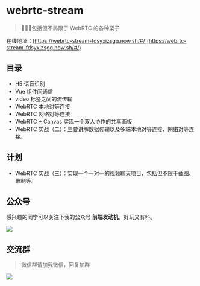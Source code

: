 # webrtc-stream
> 🍧🍭😻包括但不局限于 WebRTC 的各种栗子

在线地址：[https://webrtc-stream-fdsyxizsgq.now.sh/#/](https://webrtc-stream-fdsyxizsgq.now.sh/#/)
## 目录
* H5 语音识别
* Vue 组件间通信
* video 标签之间的流传输
* WebRTC 本地对等连接
* WebRTC 网络对等连接
* WebRTC + Canvas 实现一个双人协作的共享画板
* WebRTC 实战（二）：主要讲解数据传输以及多端本地对等连接、网络对等连接。
## 计划
* WebRTC 实战（三）：实现一个一对一的视频聊天项目，包括但不限于截图、录制等。
## 公众号
感兴趣的同学可以关注下我的公众号 **前端发动机**，好玩又有料。

![](https://user-gold-cdn.xitu.io/2019/7/21/16c14d1d0f3be11e?w=400&h=400&f=jpeg&s=34646)

## 交流群

> 微信群请加我微信，回复加群

![](https://raw.githubusercontent.com/wuyawei/fe-code/master/user.jpg)
